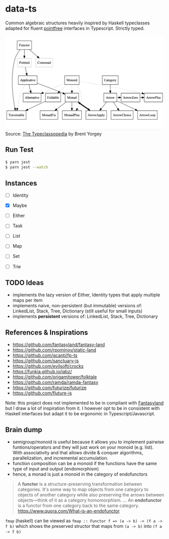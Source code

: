 # data-ts

Common algebraic structures heavily inspired by Haskell typeclasses adapted for fluent [pointfree](https://wiki.haskell.org/Pointfree) interfaces in Typescript. Strictly typed.

![Relationship among Haskell algebraic typeclasses](./haskell-typesclasses-relationship.png)
Source: [The Typeclassopedia](https://wiki.haskell.org/wikiupload/8/85/TMR-Issue13.pdf) by Brent Yorgey

## Run Test

```sh
$ yarn jest
$ yarn jest --watch
```

## Instances

- [ ] Identity
- [X] Maybe
- [ ] Either
- [ ] Task
- [ ] List
- [ ] Map
- [ ] Set
- [ ] Trie


## TODO Ideas

- implements the lazy version of Either, Identity types that apply multiple maps per item
- implements naive, non-persistent (but immutable) versions of: LinkedList, Stack, Tree, Dictionary (still useful for small inputs)
- implements **persistent** versions of: LinkedList, Stack, Tree, Dictionary


## References & Inspirations

- https://github.com/fantasyland/fantasy-land
- https://github.com/rpominov/static-land
- https://github.com/gcanti/fp-ts
- https://github.com/sanctuary-js
- https://github.com/evilsoft/crocks
- https://funkia.github.io/jabz/
- https://github.com/origamitower/folktale
- https://github.com/ramda/ramda-fantasy
- https://github.com/futurize/futurize
- https://github.com/fluture-js

Note: this project does not implemented to be in compliant with [Fantasyland](https://github.com/fantasyland/fantasy-land) but I draw a lot of inspiration from it. I however opt to be in consistent with Haskell interfaces but adapt it to be ergonomic in Typescript/Javascript.


## Brain dump

- semigroup/monoid is useful because it allows you to implement pairwise funtions/operators and they will just work on your monoid (e.g. list). With associativity and that allows divide & conquer algorithms, parallelization, and incremental accumulation.
- function composition can be a monoid if the functions have the same type of input and output (endomorphism)
- hence, a monad is just a monoid in the category of endofunctors

> A **functor** is a structure-preserving transformation between categories. It's some way to map objects from one category to objects of another category while also preserving the arrows between objects—think of it as a category homomorphism. ... An **endofunctor** is a functor from one category back to the same category.
https://www.quora.com/What-is-an-endofunctor

`fmap` (haskell) can be viewed as `fmap :: Functor f => (a -> b) -> (f a -> f b)` which shows the preserved structor that maps from `(a -> b)` into `(f a -> f b)`
